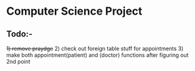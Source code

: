 # Computer Science Project

## Todo:-

~~1) remove praydge~~
2) check out foreign table stuff for appointments
3) make both appointment(patient) and (doctor) functions after figuring out 2nd point 
